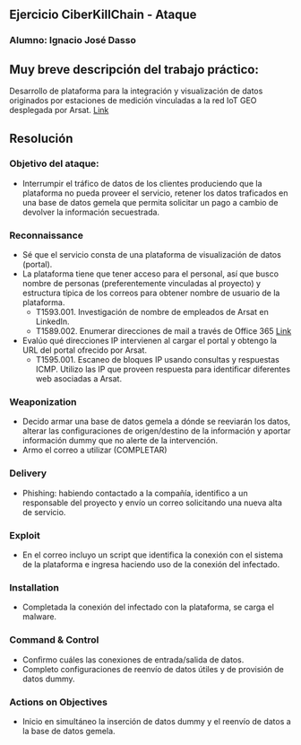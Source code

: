 ## Ejercicio CiberKillChain - Ataque

### Alumno: Ignacio José Dasso

## Muy breve descripción del trabajo práctico:
Desarrollo de plataforma para la integración y visualización de datos originados por estaciones de medición vinculadas a la red IoT GEO desplegada por Arsat. [Link](https://docs.google.com/document/d/1MmpQ4RmHmQ25UQEeI_A3iR1Rp0mPJwzN5ye3oOfIFBE/edit?usp=sharing)

## Resolución

### Objetivo del ataque:
* Interrumpir el tráfico de datos de los clientes produciendo que la plataforma no pueda proveer el servicio, retener los datos traficados en una base de datos gemela que permita solicitar un pago a cambio de devolver la información secuestrada.

### Reconnaissance
* Sé que el servicio consta de una plataforma de visualización de datos (portal).
* La plataforma tiene que tener acceso para el personal, así que busco nombre de personas (preferentemente vinculadas al proyecto) y estructura típica de los correos para obtener nombre de usuario de la plataforma.
  -  T1593.001. Investigación de nombre de empleados de Arsat en LinkedIn.
  -  T1589.002. Enumerar direcciones de mail a través de Office 365 [Link](https://github.com/gremwell/o365enum)
* Evalúo qué direcciones IP intervienen al cargar el portal y obtengo la URL del portal ofrecido por Arsat.
  - T1595.001. Escaneo de bloques IP usando consultas y respuestas ICMP. Utilizo las IP que proveen respuesta para identificar diferentes web asociadas a Arsat.
### Weaponization
* Decido armar una base de datos gemela a dónde se reeviarán los datos, alterar las configuraciones de origen/destino de la información y aportar información dummy que no alerte de la intervención.
* Armo el correo a utilizar (COMPLETAR)
  
### Delivery
* Phishing: habiendo contactado a la compañía, identifico a un responsable del proyecto y envío un correo solicitando una nueva alta de servicio.
  
### Exploit
* En el correo incluyo un script que identifica la conexión con el sistema de la plataforma e ingresa haciendo uso de la conexión del infectado.
  
### Installation  
* Completada la conexión del infectado con la plataforma, se carga el malware.

### Command & Control
* Confirmo cuáles las conexiones de entrada/salida de datos.
* Completo configuraciones de reenvío de datos útiles y de provisión de datos dummy.
  
### Actions on Objectives
* Inicio en simultáneo la inserción de datos dummy y el reenvío de datos a la base de datos gemela.
